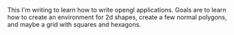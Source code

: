 This I'm writing to learn how to write opengl applications.
Goals are to learn how to create an environment for 2d shapes, create a few normal polygons, and maybe a grid with squares and hexagons.

